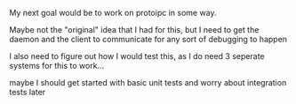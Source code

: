 My next goal would be to work on protoipc in some way.

Maybe not the "original" idea that I had for this, but I need to get the daemon
and the client to communicate for any sort of debugging to happen

I also need to figure out how I would test this, as I do need 3 seperate systems
for this to work...

maybe I should get started with basic unit tests and worry about integration
tests later
